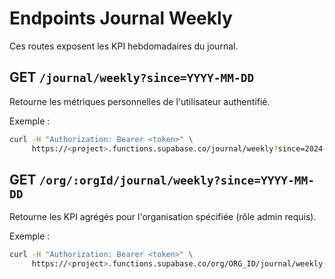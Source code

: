 # Endpoints Journal Weekly

Ces routes exposent les KPI hebdomadaires du journal.

## GET `/journal/weekly?since=YYYY-MM-DD`
Retourne les métriques personnelles de l'utilisateur authentifié.

Exemple :
```bash
curl -H "Authorization: Bearer <token>" \
     https://<project>.functions.supabase.co/journal/weekly?since=2024-01-01
```

## GET `/org/:orgId/journal/weekly?since=YYYY-MM-DD`
Retourne les KPI agrégés pour l'organisation spécifiée (rôle admin requis).

Exemple :
```bash
curl -H "Authorization: Bearer <token>" \
     https://<project>.functions.supabase.co/org/ORG_ID/journal/weekly
```

